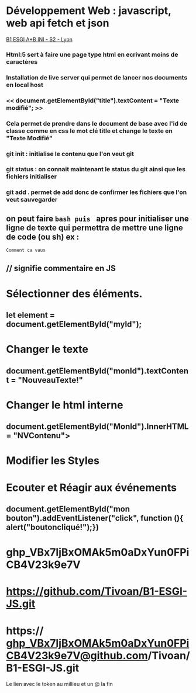 # Développement Web : javascript, web api fetch et json  <!-- En fonction du nombre de # c'est h1,h2 ... -->
<u>B1 ESGI A+B INI - S2 - Lyon </u>  <!--u c'est pour underline donc de souligner ce qu'on écrit--> 
### Html:5 sert à faire une page type html en ecrivant moins de caractères
### Installation de live server qui permet de lancer nos documents en local host 
### << document.getElementById("title").textContent = "Texte modifié"; >> 
### Cela permet de prendre dans le document de base avec l'id de classe comme en css le mot clé title et change le texte en "Texte Modifié"
### git init : initialise le contenu que l'on veut git
### git status : on connait maintenant le status du git ainsi que les fichiers initialiser
### git add . permet de add donc de confirmer les fichiers que l'on veut sauvegarder
## on peut faire ```bash puis ``` apres pour initialiser une ligne de texte qui permettra de mettre une ligne de code (ou sh) ex : 
```bash
Comment ca vaux
```
## // signifie commentaire en JS
# Sélectionner des éléments.

## let element = document.getElementById("myId");
# Changer le texte
## document.getElementById("monId").textContent = "NouveauTexte!"
# Changer le html interne 
## document.getElementById("MonId").InnerHTML = "<span>NVContenu</span>">
# Modifier les Styles
## 
# Ecouter et Réagir aux événements
## document.getElementById("mon bouton").addEventListener("click", function (){ alert("boutoncliqué!");})
# 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
# https://github.com/Tivoan/B1-ESGI-JS.git
# https:// 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@github.com/Tivoan/B1-ESGI-JS.git
Le lien avec le token au millieu et un @ la fin
